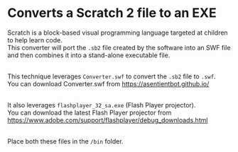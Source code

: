 # Converts a Scratch 2 file to an EXE 

Scratch is a block-based visual programming language targeted at children to help learn code.<br>
This converter will port the `.sb2` file created by the software into an SWF file and then combines it into a stand-alone executable file.<br><br>


This technique leverages `Converter.swf` to convert the `.sb2` file to `.swf`.<br>
You can download Converter.swf from https://asentientbot.github.io/ <br><br>

It also leverages `flashplayer_32_sa.exe` (Flash Player projector).<br>
You can download the latest Flash Player projector from https://www.adobe.com/support/flashplayer/debug_downloads.html <br><br>

Place both these files in the `/bin` folder.<br><br>

